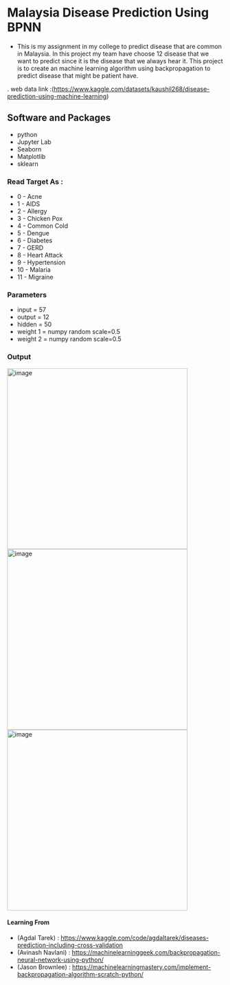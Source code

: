 # Malaysia Disease Prediction Using BPNN
- This is my assignment in my college to predict disease that are common in Malaysia. In this project my team have choose 12 disease that we want to predict since it is the disease that we always hear it. This project is to create an machine learning algorithm using backpropagation to predict disease that might be patient have.

.
web data link :(https://www.kaggle.com/datasets/kaushil268/disease-prediction-using-machine-learning)

## Software and Packages
- python
- Jupyter Lab
- Seaborn
- Matplotlib
- sklearn

### Read Target As :
- 0 - Acne 
- 1 - AIDS 
- 2 - Allergy 
- 3 - Chicken Pox 
- 4 - Common Cold 
- 5 - Dengue 
- 6 - Diabetes
- 7 - GERD
- 8 - Heart Attack 
- 9 - Hypertension 
- 10 - Malaria 
- 11 - Migraine 

### Parameters
- input = 57
- output =  12
- hidden = 50
- weight 1 = numpy random scale=0.5
- weight 2 = numpy random scale=0.5

### Output
<div>
<img width="420" alt="image" src="https://user-images.githubusercontent.com/58935865/212370710-689a372a-d71c-4f49-ac58-b2b9f54665a9.png">
<img width="420" alt="image" src="https://user-images.githubusercontent.com/58935865/212370840-3ec5bdf1-3586-4d5a-a7d4-b7c38c29c039.png">
<img width="420" alt="image" src="https://user-images.githubusercontent.com/58935865/209977066-487cad8d-b6e9-481f-b24b-fe4bc45276d2.png">
</div>

#### Learning From 
- (Agdal Tarek) : https://www.kaggle.com/code/agdaltarek/diseases-prediction-including-cross-validation
- (Avinash Navlani) : https://machinelearninggeek.com/backpropagation-neural-network-using-python/
- (Jason Brownlee) : https://machinelearningmastery.com/implement-backpropagation-algorithm-scratch-python/
